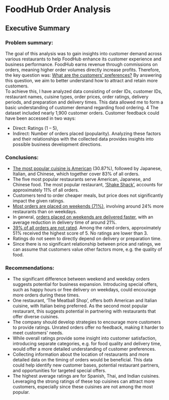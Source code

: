 # FoodHub Order Analysis

## Executive Summary

### Problem summary:  
The goal of this analysis was to gain insights into customer demand across various restaurants to help FoodHub enhance its customer experience and business performance. 
FoodHub earns revenue through commissions on orders, meaning higher order volumes directly increase profits. 
Therefore, the key question was: <u>What are the customers' preferences?</u> By answering this question, we aim to better understand how to attract and retain more customers.   
To achieve this, I have analyzed data consisting of order IDs, customer IDs, restaurant names, cuisine types, order prices, order ratings, delivery periods, 
and preparation and delivery times. This data allowed me to form a basic understanding of customer demand regarding food ordering. 4
The dataset included nearly 1,900 customer orders. Customer feedback could have been accessed in two ways:
- Direct: Ratings (1 – 5),
- Indirect: Number of orders placed (popularity).
Analyzing these factors and their relationships with the collected data provides insights into possible business development directions.

### Conclusions:
- <u>The most popular cuisine is American</u> (30.87%), followed by Japanese, Italian, and Chinese, which together cover 83% of all orders.
- The five most popular restaurants serve American, Japanese, and Chinese food. The most popular restaurant, <u>‘Shake Shack’</u>, accounts for approximately 11% of all orders.
-	Customers tend to order cheaper meals, but price does not significantly impact the given ratings.
- <u>Most orders are placed on weekends (71%)</u>, involving around 24% more restaurants than on weekdays.
-	In general, <u>orders placed on weekends are delivered faster</u>, with an average reduction in delivery time of around 21%.
-	<u>39% of all orders are not rated</u>. Among the rated orders, approximately 51% received the highest score of 5. No ratings are lower than 3.
-	Ratings do not seem to directly depend on delivery or preparation time.
-	Since there is no significant relationship between price and ratings, we can assume that customers value other factors more, e.g. the quality of food.

### Recommendations:
-	The significant difference between weekend and weekday orders suggests potential for business expansion. Introducing special offers, such as happy hours or free delivery on weekdays, could encourage more orders during these times.
-	One restaurant, ‘The Meatball Shop’, offers both American and Italian cuisine, with Italian being preferred. As the second most popular restaurant, this suggests potential in partnering with restaurants that offer diverse cuisines.
-	The company should develop strategies to encourage more customers to provide ratings. Unrated orders offer no feedback, making it harder to meet customers' needs.
-	While overall ratings provide some insight into customer satisfaction, introducing separate categories, e.g. for food quality and delivery time, would offer a more detailed understanding of customer preferences.
-	Collecting information about the location of restaurants and more detailed data on the timing of orders would be beneficial. This data could help identify new customer bases, potential restaurant partners, and opportunities for targeted special offers.
-	The highest average ratings are for Spanish, Thai, and Indian cuisines. Leveraging the strong ratings of these top cuisines can attract more customers, especially since these cuisines are not among the most popular.
